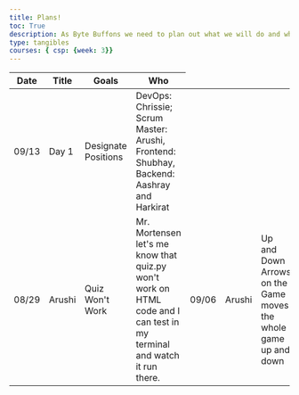 ```yaml
---
title: Plans!
toc: True
description: As Byte Buffons we need to plan out what we will do and when we will do it. Here is our plan!
type: tangibles
courses: { csp: {week: 3}}
---
```

<!-- Head contains information to Support the Document -->
<head>
    <!-- load jQuery and DataTables output style and scripts -->
    <link rel="stylesheet" type="text/css" href="https://cdn.datatables.net/1.13.4/css/jquery.dataTables.min.css">
    <script type="text/javascript" language="javascript" src="https://code.jquery.com/jquery-3.6.0.min.js"></script>
    <script>var define = null;</script>
    <script type="text/javascript" language="javascript" src="https://cdn.datatables.net/1.13.4/js/jquery.dataTables.min.js"></script>

</head>

<!-- Body contains the contents of the Document -->
<body>
    <table id="xdemo" class="table">
        <thead>
            <tr>
                <th>Date</th>
                <th>Title</th>
                <th>Goals</th>
                <th>Who</th>
            </tr>
        </thead>
        <tbody>
            <tr>
                <td>09/13</td>
                <td>Day 1</td>
                <td>Designate Positions</td>
                <td>DevOps: Chrissie; Scrum Master: Arushi, Frontend: Shubhay, Backend: Aashray and Harkirat</td>
            </tr>
            <td>08/29</td>
                <td>Arushi</td>
                <td>Quiz Won't Work</td>
                <td>Mr. Mortensen let's me know that quiz.py won't work on HTML code and I can test in my terminal and watch it run there.</td>
                <td>09/06</td>
                <td>Arushi</td>
                <td>Up and Down Arrows on the Game moves the whole game up and down</td>
                <td>Add event default code to keyboard section of the game, so that it won't scroll up and down</td>
            </tr>
        </tbody>
    </table>
</body>

<!-- Script is used to embed executable code -->
<script>
    $("#xdemo").DataTable();
</script>

